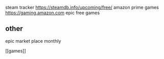 steam tracker https://steamdb.info/upcoming/free/
amazon prime games https://gaming.amazon.com
epic free games
## other
epic market place monthly

[[games]]